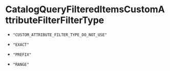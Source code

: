 
# CatalogQueryFilteredItemsCustomAttributeFilterFilterType


* `"CUSTOM_ATTRIBUTE_FILTER_TYPE_DO_NOT_USE"`

* `"EXACT"`

* `"PREFIX"`

* `"RANGE"`



